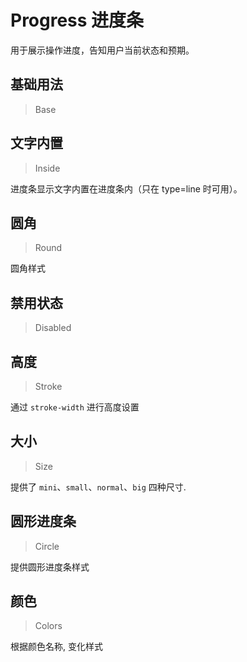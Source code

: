 <!-- @api: OtProgress.vue/OtProgressAPI.md -->

# Progress 进度条

用于展示操作进度，告知用户当前状态和预期。

## 基础用法

> Base



## 文字内置

> Inside

进度条显示文字内置在进度条内（只在 type=line 时可用）。

## 圆角

> Round

圆角样式

## 禁用状态

> Disabled



## 高度

> Stroke

通过 `stroke-width` 进行高度设置

## 大小

> Size

提供了 `mini`、`small`、`normal`、`big` 四种尺寸.

## 圆形进度条

> Circle

提供圆形进度条样式

## 颜色

> Colors

根据颜色名称, 变化样式
